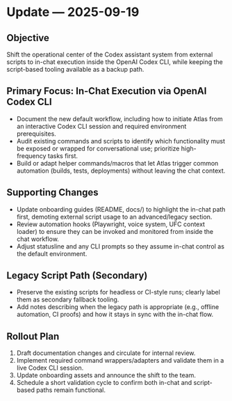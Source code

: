 # Update — 2025-09-19

## Objective
Shift the operational center of the Codex assistant system from external scripts to in-chat execution inside the OpenAI Codex CLI, while keeping the script-based tooling available as a backup path.

## Primary Focus: In-Chat Execution via OpenAI Codex CLI
- Document the new default workflow, including how to initiate Atlas from an interactive Codex CLI session and required environment prerequisites.
- Audit existing commands and scripts to identify which functionality must be exposed or wrapped for conversational use; prioritize high-frequency tasks first.
- Build or adapt helper commands/macros that let Atlas trigger common automation (builds, tests, deployments) without leaving the chat context.

## Supporting Changes
- Update onboarding guides (README, docs/) to highlight the in-chat path first, demoting external script usage to an advanced/legacy section.
- Review automation hooks (Playwright, voice system, UFC context loader) to ensure they can be invoked and monitored from inside the chat workflow.
- Adjust statusline and any CLI prompts so they assume in-chat control as the default environment.

## Legacy Script Path (Secondary)
- Preserve the existing scripts for headless or CI-style runs; clearly label them as secondary fallback tooling.
- Add notes describing when the legacy path is appropriate (e.g., offline automation, CI proofs) and how it stays in sync with the in-chat flow.

## Rollout Plan
1. Draft documentation changes and circulate for internal review.
2. Implement required command wrappers/adapters and validate them in a live Codex CLI session.
3. Update onboarding assets and announce the shift to the team.
4. Schedule a short validation cycle to confirm both in-chat and script-based paths remain functional.

